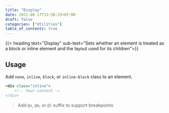 ```yaml
---
title: "Display"
date: 2021-06-17T13:58:33+07:00
draft: false
categories: ["Utilities"]
table_of_contents: true
---
```


{{< heading text="Display" sub-text="Sets whether an element is treated as a block or inline element and the layout used for its children">}}

## Usage

Add `none`, `inline`, `block`, or `inline-block` class to an element.

``` html
<div class="inline">
    <!-- Your content ->
</div>
```

> Add `@s`, `@m`, or `@l` suffix to support breakpoints

